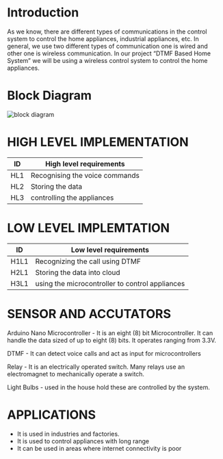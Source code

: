 # Introduction
As we know, there are different types of communications in the control system to control the home appliances, industrial appliances, etc.
In general, we use two different types of communication one is wired and other one is wireless communication.
In our project “DTMF Based Home System” we will be using a wireless control system to control the home appliances.

# Block Diagram
![block diagram](https://user-images.githubusercontent.com/88616235/155116645-c6b09253-8334-40cc-80ad-bea70de461e4.JPG)

# HIGH LEVEL IMPLEMENTATION

| ID  | High level requirements |
| ------------- | ------------- |
| HL1  |Recognising the voice commands|
| HL2  | Storing the data  |
| HL3  | controlling the appliances  |


# LOW LEVEL IMPLEMTATION
| ID  | Low level requirements |
| ------------- | ------------- |
| H1L1  |Recognizing the call using DTMF |
| H2L1  | Storing the data into cloud  |
| H3L1  | using the microcontroller to control appliances |
# SENSOR AND ACCUTATORS
Arduino Nano Microcontroller - It is an eight (8) bit Microcontroller. It can handle the data sized of up to eight (8) bits. It operates ranging from 3.3V.

DTMF - It can detect voice calls and act as input for microcontrollers

Relay - It is an electrically operated switch. Many relays use an electromagnet to mechanically operate a switch.



Light Bulbs - used in the house hold these are controlled by the system.

# APPLICATIONS
- It is used in industries and factories.
- It is used to control appliances with long range
-  It can be used in areas where internet connectivity is poor

